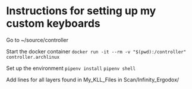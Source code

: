 # Instructions for setting up my custom keyboards

Go to ~/source/controller

Start the docker container
`docker run -it --rm -v "$(pwd):/controller" controller.archlinux`

Set up the environment
`pipenv install`
`pipenv shell`

Add lines for all layers found in My_KLL_Files in Scan/Infinity_Ergodox/
